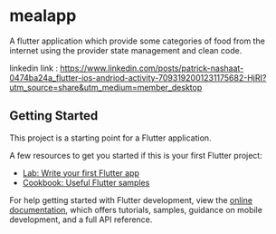 # mealapp

A flutter application which provide some categories of food from the internet using the provider state management and clean code.

linkedin link : https://www.linkedin.com/posts/patrick-nashaat-0474ba24a_flutter-ios-andriod-activity-7093192001231175682-HjRI?utm_source=share&utm_medium=member_desktop

## Getting Started

This project is a starting point for a Flutter application.

A few resources to get you started if this is your first Flutter project:

- [Lab: Write your first Flutter app](https://docs.flutter.dev/get-started/codelab)
- [Cookbook: Useful Flutter samples](https://docs.flutter.dev/cookbook)

For help getting started with Flutter development, view the
[online documentation](https://docs.flutter.dev/), which offers tutorials,
samples, guidance on mobile development, and a full API reference.
